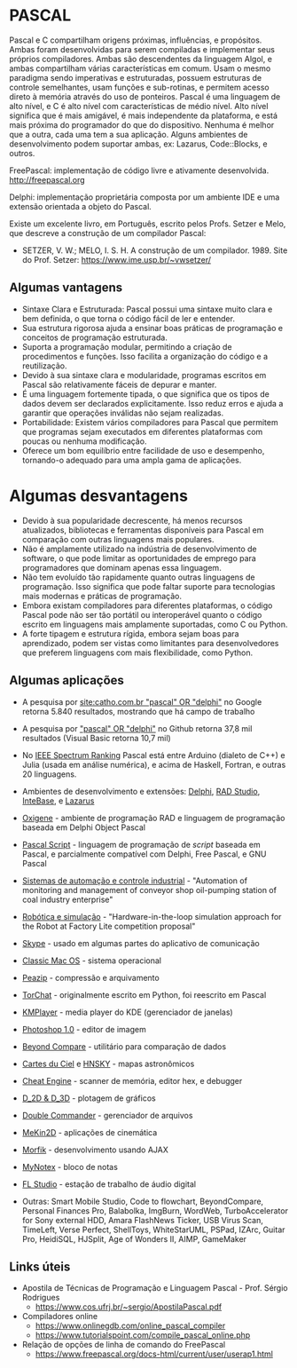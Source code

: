 # PASCAL

Pascal e C compartilham origens próximas, influências, e propósitos. Ambas foram desenvolvidas para serem compiladas e implementar seus próprios compiladores. Ambas são descendentes da linguagem Algol, e ambas compartilham várias características em comum. Usam o mesmo paradigma sendo imperativas e estruturadas, possuem estruturas de controle semelhantes, usam funções e sub-rotinas, e permitem acesso direto à memória através do uso de ponteiros. Pascal é uma linguagem de alto nível, e C é alto nível com características de médio nível. Alto nível significa que é mais amigável, é mais independente da plataforma, e está mais próxima do programador do que do dispositivo. Nenhuma é melhor que a outra, cada uma tem a sua aplicação. Alguns ambientes de desenvolvimento podem suportar ambas, ex: Lazarus, Code::Blocks, e outros.

FreePascal: implementação de código livre e ativamente desenvolvida. <http://freepascal.org>

Delphi: implementação proprietária composta por um ambiente IDE e uma extensão orientada a objeto do Pascal.

Existe um excelente livro, em Português, escrito pelos Profs. Setzer e Melo, que descreve a construção de um compilador Pascal:

- SETZER, V. W.; MELO, I. S. H. A construção de um compilador. 1989. Site do Prof. Setzer: <https://www.ime.usp.br/~vwsetzer/>

## Algumas vantagens

- Sintaxe Clara e Estruturada: Pascal possui uma sintaxe muito clara e bem definida, o que torna o código fácil de ler e entender.
- Sua estrutura rigorosa ajuda a ensinar boas práticas de programação e conceitos de programação estruturada.
- Suporta a programação modular, permitindo a criação de procedimentos e funções. Isso facilita a organização do código e a reutilização.
- Devido à sua sintaxe clara e modularidade, programas escritos em Pascal são relativamente fáceis de depurar e manter.
- É uma linguagem fortemente tipada, o que significa que os tipos de dados devem ser declarados explicitamente. Isso reduz erros e ajuda a garantir que operações inválidas não sejam realizadas.
- Portabilidade: Existem vários compiladores para Pascal que permitem que programas sejam executados em diferentes plataformas com poucas ou nenhuma modificação.
- Oferece um bom equilíbrio entre facilidade de uso e desempenho, tornando-o adequado para uma ampla gama de aplicações.

# Algumas desvantagens

- Devido à sua popularidade decrescente, há menos recursos atualizados, bibliotecas e ferramentas disponíveis para Pascal em comparação com outras linguagens mais populares.
- Não é amplamente utilizado na indústria de desenvolvimento de software, o que pode limitar as oportunidades de emprego para programadores que dominam apenas essa linguagem.
- Não tem evoluído tão rapidamente quanto outras linguagens de programação. Isso significa que pode faltar suporte para tecnologias mais modernas e práticas de programação.
- Embora existam compiladores para diferentes plataformas, o código Pascal pode não ser tão portátil ou interoperável quanto o código escrito em linguagens mais amplamente suportadas, como C ou Python.
- A forte tipagem e estrutura rígida, embora sejam boas para aprendizado, podem ser vistas como limitantes para desenvolvedores que preferem linguagens com mais flexibilidade, como Python.

## Algumas aplicações

- A pesquisa por [site:catho.com.br "pascal" OR "delphi"](https://www.google.com/search?q=site%3Acatho.com.br+%22pascal%22+OR+%22delphi%22) no Google retorna 5.840 resultados, mostrando que há campo de trabalho

- A pesquisa por ["pascal" OR "delphi"](https://github.com/search?q=delphi+OR+pascal) no Github retorna 37,8 mil resultados (Visual Basic retorna 10,7 mil)

- No [IEEE Spectrum Ranking](https://spectrum.ieee.org/top-programming-languages-2024) Pascal está entre Arduino (dialeto de C++) e Julia (usada em análise numérica), e acima de Haskell, Fortran, e outras 20 linguagens.

- Ambientes de desenvolvimento e extensões: [Delphi](https://en.wikipedia.org/wiki/Delphi_(software)), [RAD Studio](https://en.wikipedia.org/wiki/RAD_Studio), [InteBase](https://en.wikipedia.org/wiki/InterBase), e [Lazarus](https://en.wikipedia.org/wiki/Lazarus_(IDE))

- [Oxigene](https://en.wikipedia.org/wiki/Oxygene_(programming_language)) - ambiente de programação RAD e linguagem de programação baseada em Delphi Object Pascal

- [Pascal Script](https://en.wikipedia.org/wiki/Pascal_Script) - linguagem de programação de *script* baseada em Pascal, e parcialmente compatível com Delphi, Free Pascal, e GNU Pascal

- [Sistemas de automação e controle industrial](https://iopscience.iop.org/article/10.1088/1755-1315/194/2/022044/pdf) - "Automation of monitoring and management of conveyor shop oil-pumping station of coal industry enterprise"

- [Robótica e simulação](https://bibliotecadigital.ipb.pt/bitstream/10198/20934/1/icarsc2019HLRAFL_ISIScopus.pdf) - "Hardware-in-the-loop simulation approach for the Robot at Factory Lite competition proposal"

- [Skype](https://blog.marcocantu.com/blog/why_skype_used_delphi.html) - usado em algumas partes do aplicativo de comunicação

- [Classic Mac OS](https://en.wikipedia.org/wiki/Macintosh_Programmer%27s_Workshop) - sistema operacional

- [Peazip](https://en.wikipedia.org/wiki/Peazip "Peazip") - compressão e arquivamento

- [TorChat](https://en.wikipedia.org/wiki/TorChat "TorChat") - originalmente escrito em Python, foi reescrito em Pascal

- [KMPlayer](https://www.wikidata.org/wiki/Q753174) - media player do KDE (gerenciador de janelas)

- [Photoshop 1.0](https://tecnoblog.net/124257/photoshop-1-codigo-fonte/) - editor de imagem

- [Beyond Compare](https://en.wikipedia.org/wiki/Beyond_Compare) - utilitário para comparação de dados

- [Cartes du Ciel](https://en.wikipedia.org/wiki/Cartes_du_Ciel "Cartes du Ciel") e [HNSKY](https://en.wikipedia.org/wiki/HNSKY "HNSKY") - mapas astronômicos

- [Cheat Engine](https://en.wikipedia.org/wiki/Cheat_Engine "Cheat Engine") - scanner de memória, editor hex, e debugger

- [D_2D & D_3D](https://en.wikipedia.org/wiki/Test_functions_for_optimization#Test_functions_for_constrained_optimization "Test functions for optimization") - plotagem de gráficos

- [Double Commander](https://en.wikipedia.org/wiki/Double_Commander) - gerenciador de arquivos

- [MeKin2D](https://en.wikipedia.org/wiki/Linkage_(mechanical)#Image_gallery "Linkage (mechanical)") - aplicações de cinemática

- [Morfik](https://en.wikipedia.org/wiki/Morfik "Morfik") - desenvolvimento usando AJAX

- [MyNotex](https://en.wikipedia.org/wiki/MyNotex) - bloco de notas

- [FL Studio](https://pt.wikipedia.org/wiki/FL_Studio) - estação de trabalho de áudio digital

- Outras: Smart Mobile Studio, Code to flowchart, BeyondCompare, Personal Finances Pro, Balabolka, ImgBurn, WordWeb, TurboAccelerator for Sony external HDD, Amara FlashNews Ticker, USB Virus Scan, TimeLeft, Verse Perfect, ShellToys, WhiteStarUML, PSPad, IZArc, Guitar Pro, HeidiSQL, HJSplit, Age of Wonders II, AIMP, GameMaker


## Links úteis

- Apostila de Técnicas de Programação e Linguagem Pascal - Prof. Sérgio Rodrigues
    - <https://www.cos.ufrj.br/~sergio/ApostilaPascal.pdf>
- Compiladores online
    - <https://www.onlinegdb.com/online_pascal_compiler>
    - <https://www.tutorialspoint.com/compile_pascal_online.php>
- Relação de opções de linha de comando do FreePascal
    - <https://www.freepascal.org/docs-html/current/user/userap1.html>
